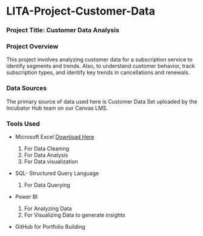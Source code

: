 # LITA-Project-Customer-Data

### Project Title: Customer Data Analysis

### Project Overview
This project involves analyzing customer data for a subscription service to identify 
segments and trends. Also, to understand customer behavior, track subscription types, 
and identify key trends in cancellations and renewals.

### Data Sources
The primary source of data used here is Customer Data Set uploaded by the Incubator Hub team on our Canvas LMS.

### Tools Used
- Microsoft Excel [Download Here](https//www.microsoft.com)
  1. For Data Cleaning
  2. For Data Analysis
  3. For Data visualization
     
- SQL- Structured Query Language
  1.  For Data Querying
  
- Power BI  
  1. For Analyzing Data
  2. For Visualizing Data to generate insights

- GitHub for Portfolio Building







